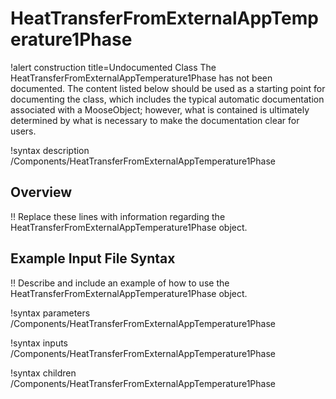 # HeatTransferFromExternalAppTemperature1Phase

!alert construction title=Undocumented Class
The HeatTransferFromExternalAppTemperature1Phase has not been documented. The content listed below should be used as a starting point for
documenting the class, which includes the typical automatic documentation associated with a
MooseObject; however, what is contained is ultimately determined by what is necessary to make the
documentation clear for users.

!syntax description /Components/HeatTransferFromExternalAppTemperature1Phase

## Overview

!! Replace these lines with information regarding the HeatTransferFromExternalAppTemperature1Phase object.

## Example Input File Syntax

!! Describe and include an example of how to use the HeatTransferFromExternalAppTemperature1Phase object.

!syntax parameters /Components/HeatTransferFromExternalAppTemperature1Phase

!syntax inputs /Components/HeatTransferFromExternalAppTemperature1Phase

!syntax children /Components/HeatTransferFromExternalAppTemperature1Phase
